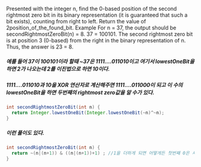 Presented with the integer n, find the 0-based position of the second rightmost zero bit in its binary representation (it is guaranteed that such a bit exists), counting from right to left.
Return the value of 2position_of_the_found_bit.
Example
For n = 37, the output should be
secondRightmostZeroBit(n) = 8.
37 = 100101. The second rightmost zero bit is at position 3 (0-based) from the right in the binary representation of n.
Thus, the answer is 23 = 8.


##### 예를 들어 37이 100101이라 할때 ~37은 1111....011010이고 여기서 lowestOneBit을 하면 2가 나오는데 2를 이진법으로 하면 10이다.
##### 1111....011010과 10을 XOR 연산자로 계산해주면 1111....011000이 되고 이 수의 lowestOneBit을 하면 두번째의 rightmost zero값을 알 수가 있다.
```java
int secondRightmostZeroBit(int n) {
  return Integer.lowestOneBit(Integer.lowestOneBit(~n)^~n);
}
```

##### 이런 풀이도 있다.
```java
int secondRightmostZeroBit(int n) {
  return ~(n|(n+1)) & ((n|(n+1))+1) ; //1을 더하게 되면 어떻게든 첫번째 0은 사라지게 됨, 1을 한번 더하면 2번째 0도 사라지게 됨
}
```
